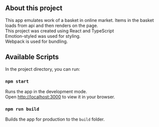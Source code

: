## About this project

This app emulates work of a basket in online market. Items in the basket loads from api and then renders on the page. \
This project was created using React and TypeScript \
Emotion-styled was used for styling. \
Webpack is used for bundling.

## Available Scripts

In the project directory, you can run:

### `npm start`

Runs the app in the development mode.\
Open [http://localhost:3000](http://localhost:3000) to view it in your browser.

### `npm run build`

Builds the app for production to the `build` folder.